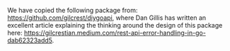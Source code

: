 We have copied the following package from: https://github.com/gilcrest/diygoapi, where Dan Gillis has written an excellent article explaining the thinking around the design of this package here: https://gilcrestian.medium.com/rest-api-error-handling-in-go-dab62323add5.
